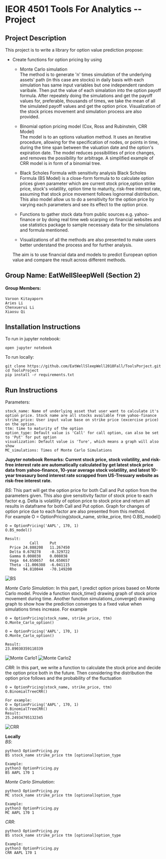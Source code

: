 # IEOR 4501 Tools For Analytics -- Project  

## Project Description
This project is to write a library for option value prediction propose:
- Create functions for option pricing by using 
    - Monte Carlo simulation   
      The method is to generate 'n' times simulation of the underlying assets' path (in this case are stocks) in daily basis with each simulation has same input variables but one independent random varibale. Then put the value of each simalation into the option payoff formula. After repeately doing the simulations and get the payoff values for, preferable, thousands of times, we take the mean of all the simulated payoff values and get the option price.
      Visualization of the stock prices movement and simulation process are also provided.
    
    - Binomial option pricing model (Cox, Ross and Rubinstein, CRR Model)   
    The model is to an options valuation method. It uses an iterative procedure, allowing for the specification of nodes, or points in time, during the time span between the valuation date and the option's expiration date. The model reduces possibilities of price changes, and removes the possibility for arbitrage. A simplified example of CRR model is in form of a binomial tree.

    - Black Scholes Formula with sensitivity analysis
    Black Scholes Formula (BS Model) is a close-form formula to to calculate option prices given parameter which are current stock price,option strike price, stock's volatility, option time to maturity, risk-free interest rate, assuming that stock price movement follows lognormal distribution. This also model allow us to do a sensitivity for the option price by varying each parameters and see its effect to the option price.
    
    - Functions to gather stock data from public sources e.g. yahoo-finance or by doing real time web scarping on financial websites and use statistics package to sample necessary data for the simulations and formula mentioned.
    
    - Visualizations of all the methods are also presented to make users better understand the process and for further analysis. 
  
  The aim is to use financial data and models to predict European option value and compare the result across different methods.


## Group Name: EatWellSleepWell (Section 2)
#### Group Members: 
    Varoon Kitayaporn
    Aries Li
    Chenxuerui Li
    Xiaosu Qi   

## Installation Instructions 
To run in jupyter notebook:   

    open jupyter notebook
      
To run locally:   

    git clone https://github.com/EatWellSleepWell2018Fall/ToolsPorject.git
    cd ToolsProject
    pip install -r requirements.txt

## Run Instructions
Parameters:   

    stock_name: Name of underlying asset that user want to calculate it's option price. Stock name are all stocks available from yahoo-finance
    strike_price: User input value base on strike price (excercise price) on the option.
    ttm: time to maturity of the option
    option_type: Default value is 'Call' for call option, can also be set to 'Put' for put option
    visualization: Default value is 'Ture', which means a graph will also show
    MC_simulations: Times of Monte Carlo Simulations

**Jupyter notebook**
   **Remarks: Current stock price, stock volatility, and risk-free interest rate are automatically calculated by get latest stock price data from yahoo-finance, 10-year average stock volatility, and latest 10-year treasaury bond interest rate scrapped from US-Tresuary website as risk-free interest rate.**
    
_BS_: This part will get the option price for both Call and Put option from the parameters given. This also give sensitivity factor of stock price to each factor e.g. Delta is volatility of option price to stock price and return all results in dataframe for both Call and Put option. Graph for changes of option price due to each factor are also presented from this method.  
For example
    O = OptionPricing(stock_name, strike_price, ttm)
    O.BS_model()
    
    O = OptionPricing('AAPL', 170, 1)
    O.BS_model()
    
    Result:
   	           Call	    Put
      Price	24.888208	11.267450
      Delta	0.670278	-0.329722
      Gamma	0.008038	0.008038
      Vega	64.650657	64.650657
      Theta	-11.006388	-6.041115
      Rho	94.810044	-70.149200

![BS](https://github.com/EatWellSleepWell2018Fall/ToolsPorject/blob/master/images/BS.png)   

_Monte Carlo Simulation_: In this part, I predict option prices based on Monte Carlo model. Provide a function stock_time() drawing graph of stock price movement during time. Another function simulations_converge() drawing graph to show how the prediction converges to a fixed value when simulations times increase.
For example
    
    O = OptionPricing(stock_name, strike_price, ttm)
    O.Monte_Carlo_option()
    
    O = OptionPricing('AAPL', 170, 1)
    O.Monte_Carlo_option()
    
    Result:
    23.89030359110339

![Monte Carlo1](https://github.com/EatWellSleepWell2018Fall/ToolsPorject/blob/master/images/simulation1.png)
![Monte Carlo2](https://github.com/EatWellSleepWell2018Fall/ToolsPorject/blob/master/images/simulation2.png) 

_CRR_: In this part, we write a function to calculate the stock price and decide the option price both in the future. Then considering the distribution the option price follows and the probability of the fluctuation
    
    O = OptionPricing(stock_name, strike_price, ttm)
    O.BinomialTreeCRR()
    
    For example:
    O = OptionPricing('AAPL', 170, 1)
    O.BinomialTreeCRR()
    Result:
    25.24934795132345

![CRR](https://github.com/EatWellSleepWell2018Fall/ToolsPorject/blob/master/images/crr-call.png)

**Locally**   
_BS_:

    python3 OptionPricing.py
    BS stock_name strike_price ttm [optional]option_type
    
    Example:
    python3 OptionPricing.py
    BS AAPL 170 1

_Monte Carlo Simulation_:    

    python3 OptionPricing.py
    MC stock_name strike_price ttm [optional]option_type
    
    Example:
    python3 OptionPricing.py
    MC AAPL 170 1
    
_CRR_:   
    
    python3 OptionPricing.py
    BS stock_name strike_price ttm [optional]option_type
    
    Example:
    python3 OptionPricing.py
    CRR AAPL 170 1

